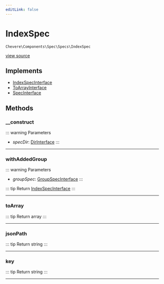 ```yaml
---
editLink: false
---
```


# IndexSpec

`Chevere\Components\Spec\Specs\IndexSpec`

[view source](https://github.com/chevere/chevere/blob/master/src/Chevere/Components/Spec/Specs/IndexSpec.php)

## Implements

- [IndexSpecInterface](../../../Interfaces/Spec/Specs/IndexSpecInterface.md)
- [ToArrayInterface](../../../Interfaces/Common/ToArrayInterface.md)
- [SpecInterface](../../../Interfaces/Spec/SpecInterface.md)

## Methods

### __construct

::: warning Parameters
- *specDir*: [DirInterface](../../../Interfaces/Filesystem/DirInterface.md)
:::

---

### withAddedGroup

::: warning Parameters
- *groupSpec*: [GroupSpecInterface](../../../Interfaces/Spec/Specs/GroupSpecInterface.md)
:::

::: tip Return
[IndexSpecInterface](../../../Interfaces/Spec/Specs/IndexSpecInterface.md)
:::

---

### toArray

::: tip Return
array
:::

---

### jsonPath

::: tip Return
string
:::

---

### key

::: tip Return
string
:::

---
